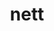 ---
category: 4-letters
denotation: null
name: nett
reference_link: https://www.etymonline.com/word/nett
root_language: null
root_name: null
title: nett
type: free
word_sums:
- respelling: nett
  sum: 'Nett + '
---